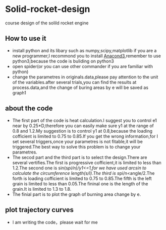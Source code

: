 # Solid-rocket-design
course design of the solild rocket engine
## How to use it
* install python and its libary such as numpy,scipy,matplotlib
if you are a new programmer,I recommond you to install [Anacond3](https://www.anaconda.com/download/),remember to use python3,because the code is buliding on python3
* open spider(or you can use other commander if you are familiar with python)
* change the parametres in originals.data,please pay attention to the unit of the variables.after several trials,you can find the results at process.data,and the change of buring areas by e
will be saved as graph1
## about the code
* The first part of the code is heat calculation.I suggest you to control e1 near by 0.25*D,therefore you can easily make sure y1 at the range of 0.8 and 1.2.My suggestion is to control y1 at 0.8,because the loading cofficient is limited to 0.75 to 0.85.If you get the wrong information,for I set several triggers,once your parametres is not fitable,it will be triggered.The best way to solve this problem is to change your parametres.
* The secod part and the third part is to select the design.There are several vertifies.The first is progressive cofficient,it is limited to less than 1.2.The second one is sin(s*pi/n)/y1<=1,for we have used arcsin to calculate the circumference length(s/l).The third is 
s*pi/n<angle/2.The forth is loading cofficient is limited to 0.75 to 0.85.The fifth is the left grain is limited to less than 0.05.The fininal one is the length of the grain.It is limited to 1.3 to 1.8.
* The finial part is to plot the graph of burning area change by e.
## plot trajectory curves
* I am writing the code，please wait for me

